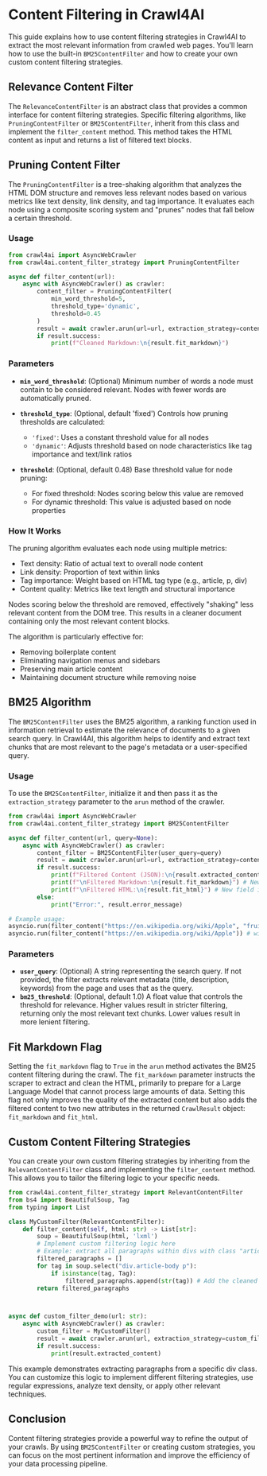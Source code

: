 # Content Filtering in Crawl4AI

This guide explains how to use content filtering strategies in Crawl4AI to extract the most relevant information from crawled web pages.  You'll learn how to use the built-in `BM25ContentFilter` and how to create your own custom content filtering strategies.

## Relevance Content Filter

The `RelevanceContentFilter` is an abstract class that provides a common interface for content filtering strategies. Specific filtering algorithms, like `PruningContentFilter` or `BM25ContentFilter`, inherit from this class and implement the `filter_content` method. This method takes the HTML content as input and returns a list of filtered text blocks.


## Pruning Content Filter

The `PruningContentFilter` is a tree-shaking algorithm that analyzes the HTML DOM structure and removes less relevant nodes based on various metrics like text density, link density, and tag importance. It evaluates each node using a composite scoring system and "prunes" nodes that fall below a certain threshold.

### Usage

```python
from crawl4ai import AsyncWebCrawler
from crawl4ai.content_filter_strategy import PruningContentFilter

async def filter_content(url):
    async with AsyncWebCrawler() as crawler:
        content_filter = PruningContentFilter(
            min_word_threshold=5,
            threshold_type='dynamic',
            threshold=0.45
        )
        result = await crawler.arun(url=url, extraction_strategy=content_filter, fit_markdown=True)
        if result.success:
            print(f"Cleaned Markdown:\n{result.fit_markdown}")
```

### Parameters

- **`min_word_threshold`**: (Optional) Minimum number of words a node must contain to be considered relevant. Nodes with fewer words are automatically pruned.

- **`threshold_type`**: (Optional, default 'fixed') Controls how pruning thresholds are calculated:
  - `'fixed'`: Uses a constant threshold value for all nodes
  - `'dynamic'`: Adjusts threshold based on node characteristics like tag importance and text/link ratios

- **`threshold`**: (Optional, default 0.48) Base threshold value for node pruning:
  - For fixed threshold: Nodes scoring below this value are removed
  - For dynamic threshold: This value is adjusted based on node properties

### How It Works

The pruning algorithm evaluates each node using multiple metrics:
- Text density: Ratio of actual text to overall node content
- Link density: Proportion of text within links
- Tag importance: Weight based on HTML tag type (e.g., article, p, div)
- Content quality: Metrics like text length and structural importance

Nodes scoring below the threshold are removed, effectively "shaking" less relevant content from the DOM tree. This results in a cleaner document containing only the most relevant content blocks.

The algorithm is particularly effective for:
- Removing boilerplate content
- Eliminating navigation menus and sidebars
- Preserving main article content
- Maintaining document structure while removing noise


## BM25 Algorithm

The `BM25ContentFilter` uses the BM25 algorithm, a ranking function used in information retrieval to estimate the relevance of documents to a given search query. In Crawl4AI, this algorithm helps to identify and extract text chunks that are most relevant to the page's metadata or a user-specified query.

### Usage

To use the `BM25ContentFilter`, initialize it and then pass it as the `extraction_strategy` parameter to the `arun` method of the crawler.

```python
from crawl4ai import AsyncWebCrawler
from crawl4ai.content_filter_strategy import BM25ContentFilter

async def filter_content(url, query=None):
    async with AsyncWebCrawler() as crawler:
        content_filter = BM25ContentFilter(user_query=query)
        result = await crawler.arun(url=url, extraction_strategy=content_filter, fit_markdown=True) # Set fit_markdown flag to True to trigger BM25 filtering
        if result.success:
            print(f"Filtered Content (JSON):\n{result.extracted_content}")
            print(f"\nFiltered Markdown:\n{result.fit_markdown}") # New field in CrawlResult object
            print(f"\nFiltered HTML:\n{result.fit_html}") # New field in CrawlResult object. Note that raw HTML may have tags re-organized due to internal parsing.
        else:
            print("Error:", result.error_message)

# Example usage:
asyncio.run(filter_content("https://en.wikipedia.org/wiki/Apple", "fruit nutrition health")) # with query
asyncio.run(filter_content("https://en.wikipedia.org/wiki/Apple")) # without query, metadata will be used as the query.

```

### Parameters

- **`user_query`**:  (Optional) A string representing the search query. If not provided, the filter extracts relevant metadata (title, description, keywords) from the page and uses that as the query.
- **`bm25_threshold`**: (Optional, default 1.0)  A float value that controls the threshold for relevance.  Higher values result in stricter filtering, returning only the most relevant text chunks. Lower values result in more lenient filtering.


## Fit Markdown Flag

Setting the `fit_markdown` flag to `True` in the `arun` method activates the BM25 content filtering during the crawl. The `fit_markdown` parameter instructs the scraper to extract and clean the HTML, primarily to prepare for a Large Language Model that cannot process large amounts of data. Setting this flag not only improves the quality of the extracted content but also adds the filtered content to two new attributes in the returned  `CrawlResult` object: `fit_markdown` and `fit_html`.


## Custom Content Filtering Strategies

You can create your own custom filtering strategies by inheriting from the `RelevantContentFilter` class and implementing the `filter_content` method.  This allows you to tailor the filtering logic to your specific needs.

```python
from crawl4ai.content_filter_strategy import RelevantContentFilter
from bs4 import BeautifulSoup, Tag
from typing import List

class MyCustomFilter(RelevantContentFilter):
    def filter_content(self, html: str) -> List[str]:
        soup = BeautifulSoup(html, 'lxml')
        # Implement custom filtering logic here
        # Example: extract all paragraphs within divs with class "article-body"
        filtered_paragraphs = []
        for tag in soup.select("div.article-body p"):
            if isinstance(tag, Tag):
                filtered_paragraphs.append(str(tag)) # Add the cleaned HTML element.  
        return filtered_paragraphs



async def custom_filter_demo(url: str):
    async with AsyncWebCrawler() as crawler:
        custom_filter = MyCustomFilter()
        result = await crawler.arun(url, extraction_strategy=custom_filter)
        if result.success:
            print(result.extracted_content)

```

This example demonstrates extracting paragraphs from a specific div class.  You can customize this logic to implement different filtering strategies, use regular expressions, analyze text density, or apply other relevant techniques.

## Conclusion

Content filtering strategies provide a powerful way to refine the output of your crawls. By using `BM25ContentFilter` or creating custom strategies, you can focus on the most pertinent information and improve the efficiency of your data processing pipeline.
